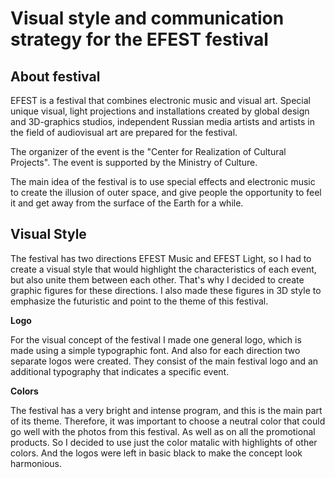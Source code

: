 # Visual style and communication strategy for the EFEST festival 

## About festival

EFEST is a festival that combines electronic music and visual art. Special unique visual, light projections and installations created by global design and 3D-graphics studios, independent Russian media artists and artists in the field of audiovisual art are prepared for the festival. 

The organizer of the event is the "Center for Realization of Cultural Projects". The event is supported by the Ministry of Culture.

The main idea of the festival is to use special effects and electronic music to create the illusion of outer space, and give people the opportunity to feel it and get away from the surface of the Earth for a while.

## Visual Style 

The festival has two directions EFEST Music and EFEST Light, so I had to create a visual style that would highlight the characteristics of each event, but also unite them between each other. That's why I decided to create graphic figures for these directions. I also made these figures in 3D style to emphasize the futuristic and point to the theme of this festival. 

**Logo**

For the visual concept of the festival I made one general logo, which is made using a simple typographic font. And also for each direction two separate logos were created. They consist of the main festival logo and an additional typography that indicates a specific event.

**Colors**

The festival has a very bright and intense program, and this is the main part of its theme. Therefore, it was important to choose a neutral color that could go well with the photos from this festival. As well as on all the promotional products. So I decided to use just the color matalic with highlights of other colors. And the logos were left in basic black to make the concept look harmonious. 
